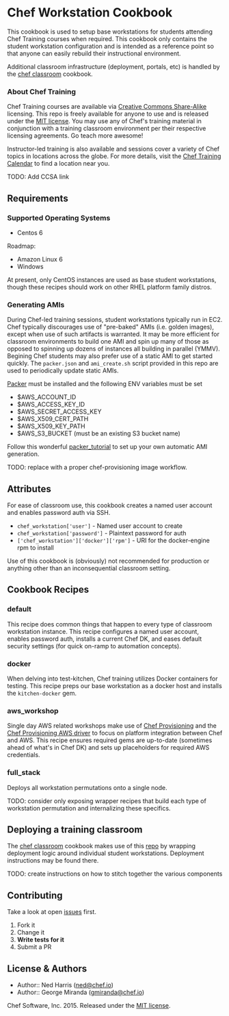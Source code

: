 Chef Workstation Cookbook
=========================
This cookbook is used to setup base workstations for students attending Chef Training courses when required.  This cookbook only contains the student workstation configuration and is intended as a reference point so that anyone can easily rebuild their instructional environment.

Additional classroom infrastructure (deployment, portals, etc) is handled by the [chef classroom][classroom_repo] cookbook.

### About Chef Training
Chef Training courses are available via [Creative Commons Share-Alike][ccsa_license] licensing.  This repo is freely available for anyone to use and is released under the [MIT license][license].  You may use any of Chef's training material in conjunction with a training classroom environment per their respective licensing agreements.  Go teach more awesome!

Instructor-led training is also available and sessions cover a variety of Chef topics in locations across the globe.  For more details, visit the [Chef Training Calendar][chef_training] to find a location near you.

TODO: Add CCSA link

Requirements
------------
### Supported Operating Systems
- Centos 6

Roadmap:

- Amazon Linux 6
- Windows

At present, only CentOS instances are used as base student workstations, though these recipes should work on other RHEL platform family distros.


### Generating AMIs
During Chef-led training sessions, student workstations typically run in EC2.  Chef typically discourages use of "pre-baked" AMIs (i.e. golden images), except when use of such artifacts is warranted.  It may be more efficient for classroom environments to build one AMI and spin up many of those as opposed to spinning up dozens of instances all building in parallel (YMMV).  Begining Chef students may also prefer use of a static AMI to get started quickly.  The ``packer.json`` and ``ami_create.sh`` script provided in this repo are used to periodically update static AMIs.

[Packer][packer] must be installed and the following ENV variables must be set

- $AWS_ACCOUNT_ID
- $AWS_ACCESS_KEY_ID
- $AWS_SECRET_ACCESS_KEY
- $AWS_X509_CERT_PATH
- $AWS_X509_KEY_PATH
- $AWS_S3_BUCKET (must be an existing S3 bucket name)

Follow this wonderful [packer_tutorial] to set up your own automatic AMI generation.

TODO: replace with a proper chef-provisioning image workflow.

Attributes
----------
For ease of classroom use, this cookbook creates a named user account and enables password auth via SSH.

* `chef_workstation['user']` - Named user account to create 
* `chef_workstation['password']` - Plaintext password for auth
* `['chef_workstation']['docker']['rpm']` - URI for the docker-engine rpm to install

Use of this cookbook is (obviously) not recommended for production or anything other than an inconsequential classroom setting.

Cookbook Recipes
----------------
### default
This recipe does common things that happen to every type of classroom workstation instance.  This recipe configures a named user account, enables password auth, installs a current Chef DK, and eases default security settings (for quick on-ramp to automation concepts).

### docker
When delving into test-kitchen, Chef training utilizes Docker containers for testing.  This recipe preps our base workstation as a docker host and installs the ``kitchen-docker`` gem.

### aws_workshop
Single day AWS related workshops make use of [Chef Provisioning][provisioning] and the [Chef Provisioning AWS driver][c-p-aws] to focus on platform integration between Chef and AWS.  This recipe ensures required gems are up-to-date (sometimes ahead of what's in Chef DK) and sets up placeholders for required AWS credentials.

### full_stack
Deploys all workstation permutations onto a single node.

TODO: consider only exposing wrapper recipes that build each type of workstation permutation and internalizing these specifics.

Deploying a training classroom
------------------------------
The [chef classroom][classroom_repo] cookbook makes use of this [repo] by wrapping deployment logic around individual student workstations.  Deployment instructions may be found there.

TODO: create instructions on how to stitch together the various components

Contributing
------------
Take a look at open [issues] first.

1. Fork it
2. Change it
3. **Write tests for it**
4. Submit a PR

License & Authors
-----------------
- Author:: Ned Harris (<ned@chef.io>)
- Author:: George Miranda (<gmiranda@chef.io>)

Chef Software, Inc. 2015.  Released under the [MIT license][license].

[repo]:				https://github.com/gmiranda23/chef_workstation/
[classroom_repo]:	http://github.com/gmiranda23/chef_classroom
[ccsa_license]:		http://link.to.creative.commons
[license]:			https://github.com/gmiranda23/chef_workstation/blob/master/LICENSE
[chef_training]:	http://chef.io/training
[issues]:			https://github.com/gmiranda23/chef_workstation/issues
[provisioning]:		https://github.com/chef/chef-provisioning
[c-p-aws]: 			https://github.com/chef/chef-provisioning-aws
[packer]:			https://github.com/mitchellh/packer
[packer_tutorial]: http://engineering.cotap.com/post/78783269747/hello-world-using-packer-chef-and-berkshelf-on